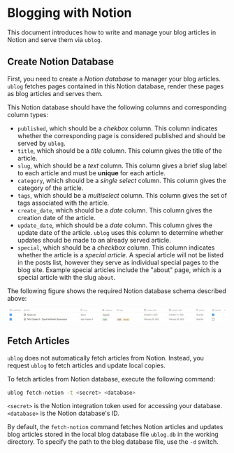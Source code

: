 # Blogging with Notion

This document introduces how to write and manage your blog articles in Notion and serve them via `ublog`.

## Create Notion Database

First, you need to create a _Notion database_ to manager your blog articles.
`ublog` fetches pages contained in this Notion database, render these pages as blog articles and serves them.

This Notion database should have the following columns and corresponding column types:

- `published`, which should be a _chekbox_ column. This column indicates whether the corresponding page is considered published and should be served by `ublog`.
- `title`, which should be a _title_ column. This column gives the title of the article.
- `slug`, which should be a _text_ column. This column gives a brief slug label to each article and must be **unique** for each article.
- `category`, which should be a _single select_ column. This column gives the category of the article.
- `tags`, which should be a _multiselect_ column. This column gives the set of tags associated with the article.
- `create_date`, which should be a _date_ column. This column gives the creation date of the article.
- `update_date`, which should be a _date_ column. This column gives the update date of the article. `ublog` uses this column to determine whether updates should be made to an already served article.
- `special`, which should be a _checkbox_ column. This column indicates whether the article is a _special article_. A special article will not be listed in the posts list, however they serve as individual special pages to the blog site. Example special articles include the "about" page, which is a special article with the slug `about`.

The following figure shows the required Notion database schema described above:

![Notion database schema](images/notion-db-schema.png)

## Fetch Articles

`ublog` does not automatically fetch articles from Notion.
Instead, you request `ublog` to fetch articles and update local copies.

To fetch articles from Notion database, execute the following command:

```bash
ublog fetch-notion -t <secret> <database>
```

`<secret>` is the Notion integration token used for accessing your database. `<database>` is the Notion database's ID.

By default, the `fetch-notion` command fetches Notion articles and updates blog articles stored in the local blog database file `ublog.db` in the working directory. To specify the path to the blog database file, use the `-d` switch.
